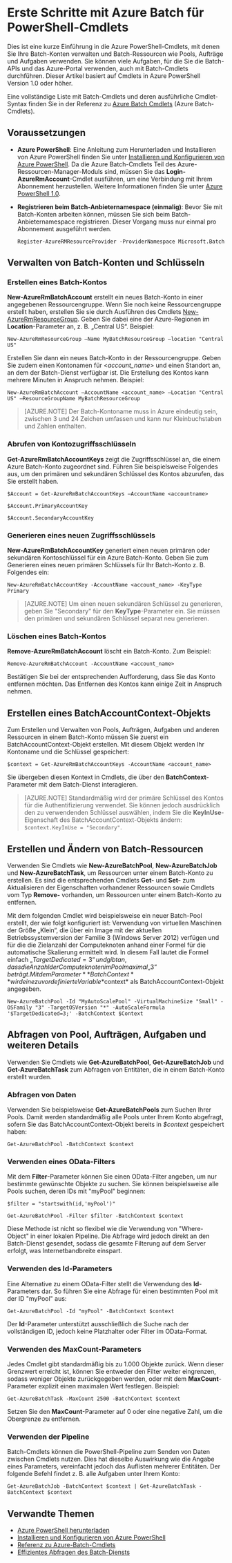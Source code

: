 <properties
   pageTitle="Erste Schritte mit Azure Batch PowerShell | Microsoft Azure"
   description="Schnelle Einführung in die Azure PowerShell-Cmdlets zum Verwalten des Azure Batch-Diensts"
   services="batch"
   documentationCenter=""
   authors="dlepow"
   manager="timlt"
   editor=""/>

<tags
   ms.service="batch"
   ms.devlang="NA"
   ms.topic="get-started-article"
   ms.tgt_pltfrm="powershell"
   ms.workload="big-compute"
   ms.date="01/21/2016"
   ms.author="danlep"/>

# Erste Schritte mit Azure Batch für PowerShell-Cmdlets
Dies ist eine kurze Einführung in die Azure PowerShell-Cmdlets, mit denen Sie Ihre Batch-Konten verwalten und Batch-Ressourcen wie Pools, Aufträge und Aufgaben verwenden. Sie können viele Aufgaben, für die Sie die Batch-APIs und das Azure-Portal verwenden, auch mit Batch-Cmdlets durchführen. Dieser Artikel basiert auf Cmdlets in Azure PowerShell Version 1.0 oder höher.

Eine vollständige Liste mit Batch-Cmdlets und deren ausführliche Cmdlet-Syntax finden Sie in der Referenz zu [Azure Batch Cmdlets](https://msdn.microsoft.com/library/azure/mt125957.aspx) (Azure Batch-Cmdlets).


## Voraussetzungen

* **Azure PowerShell**: Eine Anleitung zum Herunterladen und Installieren von Azure PowerShell finden Sie unter [Installieren und Konfigurieren von Azure PowerShell](../powershell-install-configure.md). Da die Azure Batch-Cmdlets Teil des Azure-Ressourcen-Manager-Moduls sind, müssen Sie das **Login-AzureRmAccount**-Cmdlet ausführen, um eine Verbindung mit Ihrem Abonnement herzustellen. Weitere Informationen finden Sie unter [Azure PowerShell 1.0](https://azure.microsoft.com/blog/azps-1-0/).



* **Registrieren beim Batch-Anbieternamespace (einmalig)**: Bevor Sie mit Batch-Konten arbeiten können, müssen Sie sich beim Batch-Anbieternamespace registrieren. Dieser Vorgang muss nur einmal pro Abonnement ausgeführt werden.

    ```
    Register-AzureRMResourceProvider -ProviderNamespace Microsoft.Batch
    ```

## Verwalten von Batch-Konten und Schlüsseln

### Erstellen eines Batch-Kontos

**New-AzureRmBatchAccount** erstellt ein neues Batch-Konto in einer angegebenen Ressourcengruppe. Wenn Sie noch keine Ressourcengruppe erstellt haben, erstellen Sie sie durch Ausführen des Cmdlets [New-AzureRmResourceGroup](https://msdn.microsoft.com/library/azure/mt603739.aspx). Geben Sie dabei eine der Azure-Regionen im **Location**-Parameter an, z. B. „Central US“. Beispiel:

```
New-AzureRmResourceGroup –Name MyBatchResourceGroup –location "Central US"
```

Erstellen Sie dann ein neues Batch-Konto in der Ressourcengruppe. Geben Sie zudem einen Kontonamen für <*account_name*> und einen Standort an, an dem der Batch-Dienst verfügbar ist. Die Erstellung des Kontos kann mehrere Minuten in Anspruch nehmen. Beispiel:

```
New-AzureRmBatchAccount –AccountName <account_name> –Location "Central US" –ResourceGroupName MyBatchResourceGroup
```

> [AZURE.NOTE] Der Batch-Kontoname muss in Azure eindeutig sein, zwischen 3 und 24 Zeichen umfassen und kann nur Kleinbuchstaben und Zahlen enthalten.

### Abrufen von Kontozugriffsschlüsseln
**Get-AzureRmBatchAccountKeys** zeigt die Zugriffsschlüssel an, die einem Azure Batch-Konto zugeordnet sind. Führen Sie beispielsweise Folgendes aus, um den primären und sekundären Schlüssel des Kontos abzurufen, das Sie erstellt haben.

```
$Account = Get-AzureRmBatchAccountKeys –AccountName <accountname>

$Account.PrimaryAccountKey

$Account.SecondaryAccountKey
```

### Generieren eines neuen Zugriffsschlüssels
**New-AzureRmBatchAccountKey** generiert einen neuen primären oder sekundären Kontoschlüssel für ein Azure Batch-Konto. Geben Sie zum Generieren eines neuen primären Schlüssels für Ihr Batch-Konto z. B. Folgendes ein:

```
New-AzureRmBatchAccountKey -AccountName <account_name> -KeyType Primary
```

> [AZURE.NOTE] Um einen neuen sekundären Schlüssel zu generieren, geben Sie "Secondary" für den **KeyType**-Parameter ein. Sie müssen den primären und sekundären Schlüssel separat neu generieren.

### Löschen eines Batch-Kontos
**Remove-AzureRmBatchAccount** löscht ein Batch-Konto. Zum Beispiel:

```
Remove-AzureRmBatchAccount -AccountName <account_name>
```

Bestätigen Sie bei der entsprechenden Aufforderung, dass Sie das Konto entfernen möchten. Das Entfernen des Kontos kann einige Zeit in Anspruch nehmen.

## Erstellen eines BatchAccountContext-Objekts

Zum Erstellen und Verwalten von Pools, Aufträgen, Aufgaben und anderen Ressourcen in einem Batch-Konto müssen Sie zuerst ein BatchAccountContext-Objekt erstellen. Mit diesem Objekt werden Ihr Kontoname und die Schlüssel gespeichert:

```
$context = Get-AzureRmBatchAccountKeys -AccountName <account_name>
```

Sie übergeben diesen Kontext in Cmdlets, die über den **BatchContext**-Parameter mit dem Batch-Dienst interagieren.

> [AZURE.NOTE] Standardmäßig wird der primäre Schlüssel des Kontos für die Authentifizierung verwendet. Sie können jedoch ausdrücklich den zu verwendenden Schlüssel auswählen, indem Sie die **KeyInUse**-Eigenschaft des BatchAccountContext-Objekts ändern: `$context.KeyInUse = "Secondary"`.



## Erstellen und Ändern von Batch-Ressourcen
Verwenden Sie Cmdlets wie **New-AzureBatchPool**, **New-AzureBatchJob** und **New-AzureBatchTask**, um Ressourcen unter einem Batch-Konto zu erstellen. Es sind die entsprechenden Cmdlets **Get-** und **Set-** zum Aktualisieren der Eigenschaften vorhandener Ressourcen sowie Cmdlets vom Typ **Remove-** vorhanden, um Ressourcen unter einem Batch-Konto zu entfernen.

Mit dem folgenden Cmdlet wird beispielsweise ein neuer Batch-Pool erstellt, der wie folgt konfiguriert ist: Verwendung von virtuellen Maschinen der Größe „Klein“, die über ein Image mit der aktuellen Betriebssystemversion der Familie 3 (Windows Server 2012) verfügen und für die die Zielanzahl der Computeknoten anhand einer Formel für die automatische Skalierung ermittelt wird. In diesem Fall lautet die Formel einfach „$TargetDedicated=3“ und gibt an, dass die Anzahl der Computeknoten im Pool maximal „3“ beträgt. Mit dem Parameter **BatchContext** wird eine zuvor definierte Variable *$context* als BatchAccountContext-Objekt angegeben.

```
New-AzureBatchPool -Id "MyAutoScalePool" -VirtualMachineSize "Small" -OSFamily "3" -TargetOSVersion "*" -AutoScaleFormula '$TargetDedicated=3;' -BatchContext $Context
```


## Abfragen von Pool, Aufträgen, Aufgaben und weiteren Details

Verwenden Sie Cmdlets wie **Get-AzureBatchPool**, **Get-AzureBatchJob** und **Get-AzureBatchTask** zum Abfragen von Entitäten, die in einem Batch-Konto erstellt wurden.


### Abfragen von Daten

Verwenden Sie beispielsweise **Get-AzureBatchPools** zum Suchen Ihrer Pools. Damit werden standardmäßig alle Pools unter Ihrem Konto abgefragt, sofern Sie das BatchAccountContext-Objekt bereits in *$context* gespeichert haben:

```
Get-AzureBatchPool -BatchContext $context
```
### Verwenden eines OData-Filters

Mit dem **Filter**-Parameter können Sie einen OData-Filter angeben, um nur bestimmte gewünschte Objekte zu suchen. Sie können beispielsweise alle Pools suchen, deren IDs mit "myPool" beginnen:

```
$filter = "startswith(id,'myPool')"

Get-AzureBatchPool -Filter $filter -BatchContext $context
```

Diese Methode ist nicht so flexibel wie die Verwendung von "Where-Object" in einer lokalen Pipeline. Die Abfrage wird jedoch direkt an den Batch-Dienst gesendet, sodass die gesamte Filterung auf dem Server erfolgt, was Internetbandbreite einspart.

### Verwenden des Id-Parameters

Eine Alternative zu einem OData-Filter stellt die Verwendung des **Id**-Parameters dar. So führen Sie eine Abfrage für einen bestimmten Pool mit der ID "myPool" aus:

```
Get-AzureBatchPool -Id "myPool" -BatchContext $context

```
Der **Id**-Parameter unterstützt ausschließlich die Suche nach der vollständigen ID, jedoch keine Platzhalter oder Filter im OData-Format.



### Verwenden des MaxCount-Parameters

Jedes Cmdlet gibt standardmäßig bis zu 1.000 Objekte zurück. Wenn dieser Grenzwert erreicht ist, können Sie entweder den Filter weiter eingrenzen, sodass weniger Objekte zurückgegeben werden, oder mit dem **MaxCount**-Parameter explizit einen maximalen Wert festlegen. Beispiel:

```
Get-AzureBatchTask -MaxCount 2500 -BatchContext $context

```

Setzen Sie den **MaxCount**-Parameter auf 0 oder eine negative Zahl, um die Obergrenze zu entfernen.

### Verwenden der Pipeline

Batch-Cmdlets können die PowerShell-Pipeline zum Senden von Daten zwischen Cmdlets nutzen. Dies hat dieselbe Auswirkung wie die Angabe eines Parameters, vereinfacht jedoch das Auflisten mehrerer Entitäten. Der folgende Befehl findet z. B. alle Aufgaben unter Ihrem Konto:

```
Get-AzureBatchJob -BatchContext $context | Get-AzureBatchTask -BatchContext $context
```

## Verwandte Themen
* [Azure PowerShell herunterladen](http://go.microsoft.com/?linkid=9811175)
* [Installieren und Konfigurieren von Azure PowerShell](../powershell-install-configure.md)
* [Referenz zu Azure-Batch-Cmdlets](https://msdn.microsoft.com/library/azure/mt125957.aspx)
* [Effizientes Abfragen des Batch-Diensts](batch-efficient-list-queries.md)

<!---HONumber=AcomDC_0204_2016-->